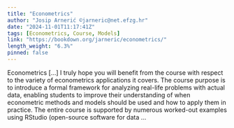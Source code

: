 ```yaml
---
title: "Econometrics"
author: "Josip Arnerić ©jarneric@net.efzg.hr"
date: "2024-11-01T11:17:41Z"
tags: [Econometrics, Course, Models]
link: "https://bookdown.org/jarneric/econometrics/"
length_weight: "6.3%"
pinned: false
---
```


Econometrics [...] I truly hope you will benefit from the course with respect to the variety of econometrics applications it covers. The course purpose is to introduce a formal framework for analyzing real-life problems with actual data, enabling students to improve their understanding of when econometric methods and models should be used and how to apply them in practice. The entire course is supported by numerous worked-out examples using RStudio (open-source software for data ...
